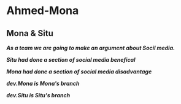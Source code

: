 # Ahmed-Mona

## Mona & Situ

**_As a team we are going to make an argument about Socil media._**

**_Situ had done a section of social media benefical_**

**_Mona had done a section of social media disadvantage_**

**_dev.Mona is Mona's branch_**

**_dev.Situ is Situ's branch_**
